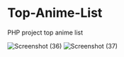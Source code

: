 # Top-Anime-List
PHP project top anime list



![Screenshot (36)](https://github.com/user-attachments/assets/4108737c-3624-4a5c-bddf-be83af0ddc77)
![Screenshot (37)](https://github.com/user-attachments/assets/c250a3a9-daa2-4998-8dde-60e90cd815b6)
